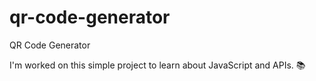 # qr-code-generator

QR Code Generator

I'm worked on this simple project to learn about JavaScript and APIs. 📚
